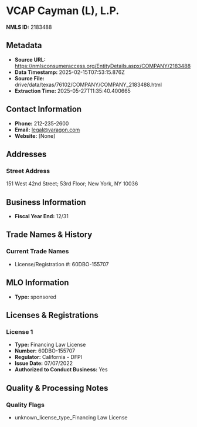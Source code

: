 # VCAP Cayman (L), L.P.

**NMLS ID:** 2183488

## Metadata
- **Source URL:** https://nmlsconsumeraccess.org/EntityDetails.aspx/COMPANY/2183488
- **Data Timestamp:** 2025-02-15T07:53:15.876Z
- **Source File:** drive/data/texas/76102/COMPANY/COMPANY_2183488.html
- **Extraction Time:** 2025-05-27T11:35:40.400665

## Contact Information
- **Phone:** 212-235-2600
- **Email:** legal@varagon.com
- **Website:** [None]

## Addresses
### Street Address
151 West 42nd Street; 53rd Floor; New York, NY 10036

## Business Information
- **Fiscal Year End:** 12/31

## Trade Names & History
### Current Trade Names
- License/Registration #: 60DBO-155707

## MLO Information
- **Type:** sponsored

## Licenses & Registrations

### License 1
- **Type:** Financing Law License
- **Number:** 60DBO-155707
- **Regulator:** California - DFPI
- **Issue Date:** 07/07/2022
- **Authorized to Conduct Business:** Yes

## Quality & Processing Notes
### Quality Flags
- unknown_license_type_Financing Law License
